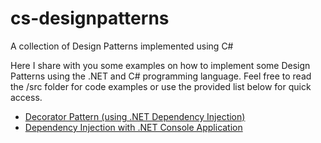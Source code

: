 # cs-designpatterns
A collection of Design Patterns implemented using C#

Here I share with you some examples on how to implement some Design Patterns using the .NET and C# programming language. Feel free to read the /src folder for code examples or use the provided list below for quick access.

* [Decorator Pattern (using .NET Dependency Injection)](https://github.com/gldmelo/cs-designpatterns/tree/main/src/Decorator)
* [Dependency Injection with .NET Console Application](https://github.com/gldmelo/cs-designpatterns/tree/main/src/DependencyInjection)
